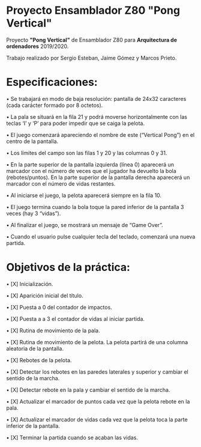 # Proyecto Ensamblador Z80 "Pong Vertical"
Proyecto <b>"Pong Vertical"</b> de Ensamblador Z80 para <b>Arquitectura de ordenadores</b> 2019/2020.

Trabajo realizado por Sergio Esteban, Jaime Gómez y Marcos Prieto.

# Especificaciones:

• Se trabajará en modo de baja resolución: pantalla de 24x32 caracteres (cada
carácter formado por 8 octetos).

• La pala se situará en la fila 21 y podrá moverse horizontalmente con las teclas ‘I’
y ‘P’ para poder impedir que se caiga la pelota.

• El juego comenzará apareciendo el nombre de este (“Vertical Pong”) en el centro
de la pantalla.

• Los límites del campo son las filas 1 y 20 y las columnas 0 y 31.

• En la parte superior de la pantalla izquierda (línea 0) aparecerá un marcador con
el número de veces que el jugador ha devuelto la bola (rebotes/puntos). En la
parte superior de la pantalla derecha aparecerá un marcador con el número de
vidas restantes.

• Al iniciarse el juego, la pelota aparecerá siempre en la fila 10.

• El juego termina cuando la bola toque la pared inferior de la pantalla 3 veces (hay
3 “vidas”).

• Al finalizar el juego, se mostrará un mensaje de “Game Over”.

• Cuando el usuario pulse cualquier tecla del teclado, comenzará una nueva
partida.

# Objetivos de la práctica:

•	[X] Inicialización.

•	[X] Aparición inicial del título.

•	[X] Puesta a 0 del contador de impactos.

•	[X] Puesta a a 3 el contador de vidas al iniciar partida.


•	[X] Rutina de movimiento de la pala.

•	[X] Rutina de movimiento de la pelota. La pelota partirá de una columna aleatoria de la pantalla.

•	[X] Rebotes de la pelota. 

•	[X] Detectar los rebotes en las paredes laterales y superior y cambiar el sentido de la marcha.

•	[X] Detectar rebote en la pala y cambiar el sentido de la marcha.

•	[X] Actualizar el marcador de puntos cada vez que la pelota rebote en la pala.

•	[X] Actualizar el marcador de vidas cada vez que la pelota toca la parte inferior de la pantalla.

•	[X] Terminar la partida cuando se acaban las vidas.
